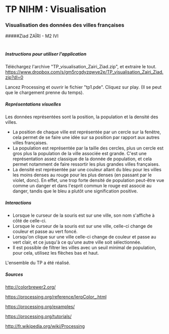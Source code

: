 # TP NIHM : Visualisation  
### Visualisation des données des villes françaises
#####Ziad ZAÏRI - M2 IVI

#
##### Instructions pour utiliser l'application
Téléchargez l'archive "TP\_visualisation\_Zairi\_Ziad.zip", et extraire le tout.
https://www.dropbox.com/s/gm5rcgdyzqwye2e/TP_visualisation_Zairi_Ziad.zip?dl=0

Lancez Processing et ouvrir le fichier "tp1.pde".
Cliquez sur play. (Il se peut que le chargement prenne du temps).

##### Représentations visuelles
Les données représentées sont la position, la population et la densité des villes.

* La position de chaque ville est représentée par un cercle sur la fenêtre, cela permet de se faire une idée sur sa position par rapport aux autres villes françaises. 
* La population est représentée par la taille des cercles, plus un cercle est gros plus la population de la ville associée est grande. C'est une représentation assez classique de la donnée de population, et cela permet notamment de faire ressortir les plus grandes villes françaises.
* La densité est représentée par une couleur allant du bleu pour les villes les moins denses au rouge pour les plus denses (en passant par le violet, donc). En effet, une trop forte densité de population peut-être vue comme un danger et dans l'esprit commun le rouge est associé au danger, tandis que le bleu a plutôt une signification positive.

##### Interactions

* Lorsque le curseur de la souris est sur une ville, son nom s'affiche à côté de celle-ci.
* Lorsque le curseur de la souris est sur une ville, celle-ci change de couleur et passe au vert foncé.
* Lorsqu'on clique sur une ville celle-ci change de couleur et passe au vert clair, et ce jusqu'à ce qu'une autre ville soit sélectionnée.
* Il est possible de filtrer les villes avec un seuil minimal de population, pour cela, utilisez les flèches bas et haut.


L'ensemble du TP a été réalisé.

##### Sources
http://colorbrewer2.org/

https://processing.org/reference/lerpColor_.html

https://processing.org/examples/

https://processing.org/tutorials/

http://fr.wikipedia.org/wiki/Processing
